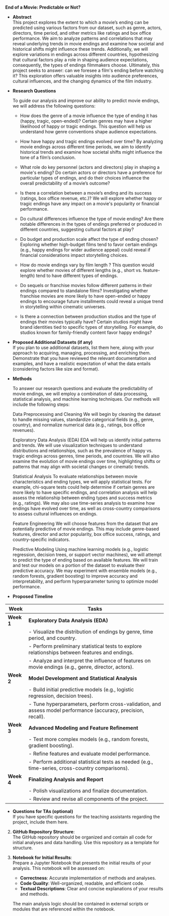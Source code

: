  **End of a Movie: Predictable or Not?**  

   - **Abstract**  
     This project explores the extent to which a movie’s ending can be predicted using various factors from our dataset, such as genre, actors, directors, time period, and other metrics like ratings and box office performance. We aim to analyze patterns and correlations that may reveal underlying trends in movie endings and examine how societal and historical shifts might influence these trends. Additionally, we will explore variations in endings across different countries, hypothesizing that cultural factors play a role in shaping audience expectations, consequently, the types of endings filmmakers choose. Ultimately, this project seeks to answer: can we foresee a film's ending before watching it? This exploration offers valuable insights into audience preferences, cultural influences, and the changing dynamics of the film industry.

   - **Research Questions**

     To guide our analysis and improve our ability to predict movie endings, we will address the following questions:
     
     - How does the genre of a movie influence the type of ending it has (happy, tragic, open-ended)?
       Certain genres may have a higher likelihood of happy or tragic endings. This question will help us understand how genre conventions shape audience expectations.
       
     - How have happy and tragic endings evolved over time?
       By analyzing movie endings across different time periods, we aim to identify historical trends and examine how societal shifts might influence the tone of a film’s conclusion.
       
     - What role do key personnel (actors and directors) play in shaping a movie's ending?
       Do certain actors or directors have a preference for particular types of endings, and do their choices influence the overall predictability of a movie’s outcome?
       
     - Is there a correlation between a movie’s ending and its success (ratings, box office revenue, etc.)?
       We will explore whether happy or tragic endings have any impact on a movie's popularity or financial performance.
     
     - Do cultural differences influence the type of movie ending? Are there notable differences in the types of endings preferred or produced in different countries, suggesting cultural factors at play?
    
     - Do budget and production scale affect the type of ending chosen?
      Exploring whether high-budget films tend to favor certain endings (e.g., happy endings for wider audience appeal) could reveal if financial considerations impact storytelling choices.

     - How do movie endings vary by film length ?
       This question would explore whether movies of different lengths (e.g., short vs. feature-length) tend to have different types of endings.

     - Do sequels or franchise movies follow different patterns in their endings compared to standalone films?
       Investigating whether franchise movies are more likely to have open-ended or happy endings to encourage future installments could reveal a unique trend in storytelling within cinematic universes.
       
     - Is there a connection between production studios and the type of endings their movies typically have?
Certain studios might have brand identities tied to specific types of storytelling. For example, do studios known for family-friendly content favor happy endings?



   - **Proposed Additional Datasets (if any)**  
     If you plan to use additional datasets, list them here, along with your approach to acquiring, managing, processing, and enriching them. Demonstrate that you have reviewed the relevant documentation and examples, and have a realistic expectation of what the data entails (considering factors like size and format).

   - **Methods**  
     
     To answer our research questions and evaluate the predictability of movie endings, we will employ a combination of data processing, statistical analysis, and machine learning techniques. Our methods will include the following steps:

     Data Preprocessing and Cleaning
We will begin by cleaning the dataset to handle missing values, standardize categorical fields (e.g., genre, country), and normalize numerical data (e.g., ratings, box office revenues).

     Exploratory Data Analysis (EDA)
EDA will help us identify initial patterns and trends. We will use visualization techniques to understand distributions and relationships, such as the prevalence of happy vs. tragic endings across genres, time periods, and countries. We will also examine the evolution of movie endings over time, highlighting shifts or patterns that may align with societal changes or cinematic trends.

     Statistical Analysis
To evaluate relationships between movie characteristics and ending types, we will apply statistical tests. For example, chi-square tests could help determine if certain genres are more likely to have specific endings, and correlation analysis will help assess the relationship between ending types and success metrics (e.g., ratings).
We may also use time-series analysis to examine how endings have evolved over time, as well as cross-country comparisons to assess cultural influences on endings.

     Feature Engineering
     We will choose features from the dataset that are potentially predictive of movie endings. This may include genre-based features, director and actor popularity, box office success, ratings, and country-specific indicators.

     Predictive Modeling
Using machine learning models (e.g., logistic regression, decision trees, or support vector machines), we will attempt to predict the type of ending based on available features. We will train and test our models on a portion of the dataset to evaluate their predictive accuracy.
We may experiment with ensemble models (e.g., random forests, gradient boosting) to improve accuracy and interpretability, and perform hyperparameter tuning to optimize model performance.

   - **Proposed Timeline**  


| **Week** | **Tasks**                                                                                                                                                        |
|----------|-----------------------------------------------------------------------------------------------------------------------------------------------------------------|
| **Week 1** | **Exploratory Data Analysis (EDA)**                                                                                                                             |
|          | - Visualize the distribution of endings by genre, time period, and country.                                                                                     |
|          | - Perform preliminary statistical tests to explore relationships between features and endings.                                                                  |
|          | - Analyze and interpret the influence of features on movie endings (e.g., genre, director, actors).                                                              |
| **Week 2** | **Model Development and Statistical Analysis**                                                                                                                  |
|          | - Build initial predictive models (e.g., logistic regression, decision trees).                                                                                   |
|          | - Tune hyperparameters, perform cross-validation, and assess model performance (accuracy, precision, recall).                                                    |
| **Week 3** | **Advanced Modeling and Feature Refinement**                                                                                                                    |
|          | - Test more complex models (e.g., random forests, gradient boosting).                                                                                           |
|          | - Refine features and evaluate model performance.                                                                                                                |
|          | - Perform additional statistical tests as needed (e.g., time-series, cross-country comparisons).                                                                 |
| **Week 4** | **Finalizing Analysis and Report**                                                                                                                               |
|          | - Polish visualizations and finalize documentation.                                                                                                            |
|          | - Review and revise all components of the project.                                                                                                              |


   - **Questions for TAs (optional)**  
     If you have specific questions for the teaching assistants regarding the project, include them here.

2. **GitHub Repository Structure**:  
   The GitHub repository should be organized and contain all code for initial analyses and data handling. Use this repository as a template for structure.

3. **Notebook for Initial Results**:  
   Prepare a Jupyter Notebook that presents the initial results of your analysis. This notebook will be assessed on:
   
   - **Correctness**: Accurate implementation of methods and analyses.
   - **Code Quality**: Well-organized, readable, and efficient code.
   - **Textual Descriptions**: Clear and concise explanations of your results and methods.
   
   The main analysis logic should be contained in external scripts or modules that are referenced within the notebook.

